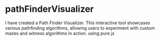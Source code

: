 # pathFinderVisualizer
I have created a Path Finder Visualizer. This interactive tool showcases various pathfinding algorithms, allowing users to experiment with custom mazes and witness algorithms in action. using pure js
